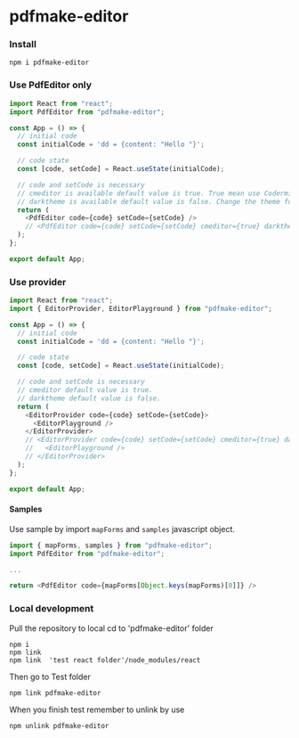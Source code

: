 # pdfmake-editor

### Install

```
npm i pdfmake-editor
```

### Use PdfEditor only

```javascript
import React from "react";
import PdfEditor from "pdfmake-editor";

const App = () => {
  // initial code
  const initialCode = 'dd = {content: "Hello "}';

  // code state
  const [code, setCode] = React.useState(initialCode);

  // code and setCode is necessary
  // cmeditor is available default value is true. True mean use Codermirror.
  // darktheme is available default value is false. Change the theme for Codermirror.
  return (
    <PdfEditor code={code} setCode={setCode} />
    // <PdfEditor code={code} setCode={setCode} cmeditor={true} darktheme={false} />
  );
};

export default App;
```

### Use provider

```javascript
import React from "react";
import { EditorProvider, EditorPlayground } from "pdfmake-editor";

const App = () => {
  // initial code
  const initialCode = 'dd = {content: "Hello "}';

  // code state
  const [code, setCode] = React.useState(initialCode);

  // code and setCode is necessary
  // cmeditor default value is true.
  // darktheme default value is false.
  return (
    <EditorProvider code={code} setCode={setCode}>
      <EditorPlayground />
    </EditorProvider>
    // <EditorProvider code={code} setCode={setCode} cmeditor={true} darktheme={true}>
    //   <EditorPlayground />
    // </EditorProvider>
  );
};

export default App;
```

#### Samples

Use sample by import `mapForms` and `samples` javascript object.

```javascript
import { mapForms, samples } from "pdfmake-editor";
import PdfEditor from "pdfmake-editor";

...

return <PdfEditor code={mapForms[Object.keys(mapForms)[0]]} />

```

### Local development

Pull the repository to local
cd to 'pdfmake-editor' folder

```
npm i
npm link
npm link  'test react folder'/node_modules/react
```

Then go to Test folder

```
npm link pdfmake-editor
```

When you finish test remember to unlink by use

```
npm unlink pdfmake-editor
```
